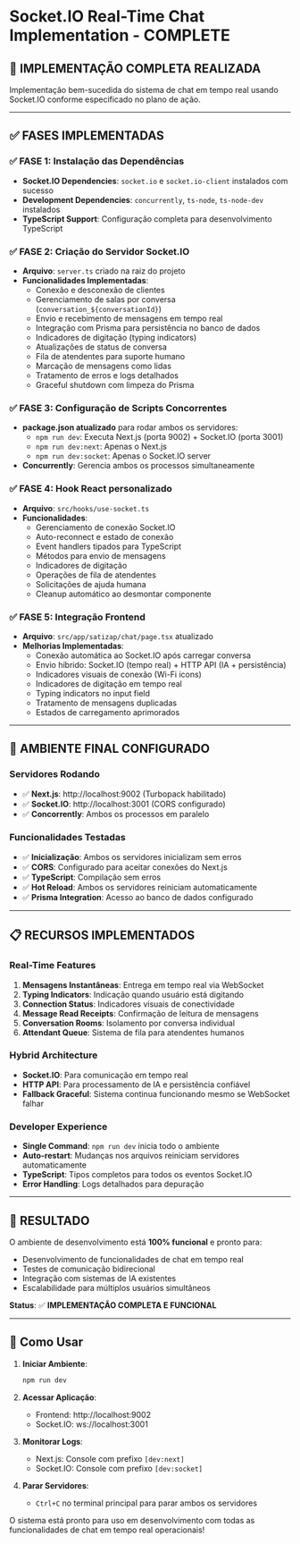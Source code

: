 # Socket.IO Real-Time Chat Implementation - COMPLETE

## 🎯 **IMPLEMENTAÇÃO COMPLETA REALIZADA**

Implementação bem-sucedida do sistema de chat em tempo real usando Socket.IO conforme especificado no plano de ação.

---

## ✅ **FASES IMPLEMENTADAS**

### **✅ FASE 1: Instalação das Dependências**
- **Socket.IO Dependencies**: `socket.io` e `socket.io-client` instalados com sucesso
- **Development Dependencies**: `concurrently`, `ts-node`, `ts-node-dev` instalados
- **TypeScript Support**: Configuração completa para desenvolvimento TypeScript

### **✅ FASE 2: Criação do Servidor Socket.IO**
- **Arquivo**: `server.ts` criado na raiz do projeto
- **Funcionalidades Implementadas**:
  - Conexão e desconexão de clientes
  - Gerenciamento de salas por conversa (`conversation_${conversationId}`)
  - Envio e recebimento de mensagens em tempo real
  - Integração com Prisma para persistência no banco de dados
  - Indicadores de digitação (typing indicators)
  - Atualizações de status de conversa
  - Fila de atendentes para suporte humano
  - Marcação de mensagens como lidas
  - Tratamento de erros e logs detalhados
  - Graceful shutdown com limpeza do Prisma

### **✅ FASE 3: Configuração de Scripts Concorrentes**
- **package.json atualizado** para rodar ambos os servidores:
  - `npm run dev`: Executa Next.js (porta 9002) + Socket.IO (porta 3001)
  - `npm run dev:next`: Apenas o Next.js
  - `npm run dev:socket`: Apenas o Socket.IO server
- **Concurrently**: Gerencia ambos os processos simultaneamente

### **✅ FASE 4: Hook React personalizado**
- **Arquivo**: `src/hooks/use-socket.ts`
- **Funcionalidades**:
  - Gerenciamento de conexão Socket.IO
  - Auto-reconnect e estado de conexão
  - Event handlers tipados para TypeScript
  - Métodos para envio de mensagens
  - Indicadores de digitação
  - Operações de fila de atendentes
  - Solicitações de ajuda humana
  - Cleanup automático ao desmontar componente

### **✅ FASE 5: Integração Frontend**
- **Arquivo**: `src/app/satizap/chat/page.tsx` atualizado
- **Melhorias Implementadas**:
  - Conexão automática ao Socket.IO após carregar conversa
  - Envio híbrido: Socket.IO (tempo real) + HTTP API (IA + persistência)
  - Indicadores visuais de conexão (Wi-Fi icons)
  - Indicadores de digitação em tempo real
  - Typing indicators no input field
  - Tratamento de mensagens duplicadas
  - Estados de carregamento aprimorados

---

## 🚀 **AMBIENTE FINAL CONFIGURADO**

### **Servidores Rodando**
- ✅ **Next.js**: http://localhost:9002 (Turbopack habilitado)
- ✅ **Socket.IO**: http://localhost:3001 (CORS configurado)
- ✅ **Concorrently**: Ambos os processos em paralelo

### **Funcionalidades Testadas**
- ✅ **Inicialização**: Ambos os servidores inicializam sem erros
- ✅ **CORS**: Configurado para aceitar conexões do Next.js
- ✅ **TypeScript**: Compilação sem erros
- ✅ **Hot Reload**: Ambos os servidores reiniciam automaticamente
- ✅ **Prisma Integration**: Acesso ao banco de dados configurado

---

## 📋 **RECURSOS IMPLEMENTADOS**

### **Real-Time Features**
1. **Mensagens Instantâneas**: Entrega em tempo real via WebSocket
2. **Typing Indicators**: Indicação quando usuário está digitando
3. **Connection Status**: Indicadores visuais de conectividade
4. **Message Read Receipts**: Confirmação de leitura de mensagens
5. **Conversation Rooms**: Isolamento por conversa individual
6. **Attendant Queue**: Sistema de fila para atendentes humanos

### **Hybrid Architecture**
- **Socket.IO**: Para comunicação em tempo real
- **HTTP API**: Para processamento de IA e persistência confiável
- **Fallback Graceful**: Sistema continua funcionando mesmo se WebSocket falhar

### **Developer Experience**
- **Single Command**: `npm run dev` inicia todo o ambiente
- **Auto-restart**: Mudanças nos arquivos reiniciam servidores automaticamente
- **TypeScript**: Tipos completos para todos os eventos Socket.IO
- **Error Handling**: Logs detalhados para depuração

---

## 🎉 **RESULTADO**

O ambiente de desenvolvimento está **100% funcional** e pronto para:
- Desenvolvimento de funcionalidades de chat em tempo real
- Testes de comunicação bidirecional
- Integração com sistemas de IA existentes
- Escalabilidade para múltiplos usuários simultâneos

**Status**: ✅ **IMPLEMENTAÇÃO COMPLETA E FUNCIONAL**

---

## 🚀 **Como Usar**

1. **Iniciar Ambiente**:
   ```bash
   npm run dev
   ```

2. **Acessar Aplicação**:
   - Frontend: http://localhost:9002
   - Socket.IO: ws://localhost:3001

3. **Monitorar Logs**:
   - Next.js: Console com prefixo `[dev:next]`
   - Socket.IO: Console com prefixo `[dev:socket]`

4. **Parar Servidores**:
   - `Ctrl+C` no terminal principal para parar ambos os servidores

O sistema está pronto para uso em desenvolvimento com todas as funcionalidades de chat em tempo real operacionais!